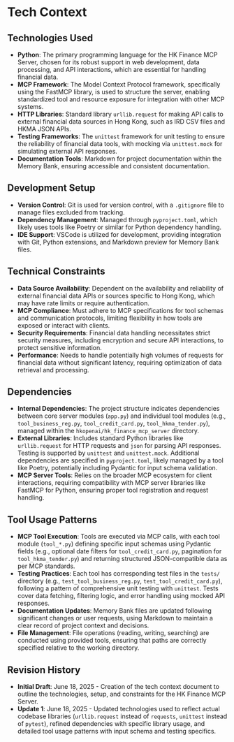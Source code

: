 # Tech Context

## Technologies Used
- **Python**: The primary programming language for the HK Finance MCP Server, chosen for its robust support in web development, data processing, and API interactions, which are essential for handling financial data.
- **MCP Framework**: The Model Context Protocol framework, specifically using the FastMCP library, is used to structure the server, enabling standardized tool and resource exposure for integration with other MCP systems.
- **HTTP Libraries**: Standard library `urllib.request` for making API calls to external financial data sources in Hong Kong, such as IRD CSV files and HKMA JSON APIs.
- **Testing Frameworks**: The `unittest` framework for unit testing to ensure the reliability of financial data tools, with mocking via `unittest.mock` for simulating external API responses.
- **Documentation Tools**: Markdown for project documentation within the Memory Bank, ensuring accessible and consistent documentation.

## Development Setup
- **Version Control**: Git is used for version control, with a `.gitignore` file to manage files excluded from tracking.
- **Dependency Management**: Managed through `pyproject.toml`, which likely uses tools like Poetry or similar for Python dependency handling.
- **IDE Support**: VSCode is utilized for development, providing integration with Git, Python extensions, and Markdown preview for Memory Bank files.

## Technical Constraints
- **Data Source Availability**: Dependent on the availability and reliability of external financial data APIs or sources specific to Hong Kong, which may have rate limits or require authentication.
- **MCP Compliance**: Must adhere to MCP specifications for tool schemas and communication protocols, limiting flexibility in how tools are exposed or interact with clients.
- **Security Requirements**: Financial data handling necessitates strict security measures, including encryption and secure API interactions, to protect sensitive information.
- **Performance**: Needs to handle potentially high volumes of requests for financial data without significant latency, requiring optimization of data retrieval and processing.

## Dependencies
- **Internal Dependencies**: The project structure indicates dependencies between core server modules (`app.py`) and individual tool modules (e.g., `tool_business_reg.py`, `tool_credit_card.py`, `tool_hkma_tender.py`), managed within the `hkopenai/hk_finance_mcp_server` directory.
- **External Libraries**: Includes standard Python libraries like `urllib.request` for HTTP requests and `json` for parsing API responses. Testing is supported by `unittest` and `unittest.mock`. Additional dependencies are specified in `pyproject.toml`, likely managed by a tool like Poetry, potentially including Pydantic for input schema validation.
- **MCP Server Tools**: Relies on the broader MCP ecosystem for client interactions, requiring compatibility with MCP server libraries like FastMCP for Python, ensuring proper tool registration and request handling.

## Tool Usage Patterns
- **MCP Tool Execution**: Tools are executed via MCP calls, with each tool module (`tool_*.py`) defining specific input schemas using Pydantic fields (e.g., optional date filters for `tool_credit_card.py`, pagination for `tool_hkma_tender.py`) and returning structured JSON-compatible data as per MCP standards.
- **Testing Practices**: Each tool has corresponding test files in the `tests/` directory (e.g., `test_tool_business_reg.py`, `test_tool_credit_card.py`), following a pattern of comprehensive unit testing with `unittest`. Tests cover data fetching, filtering logic, and error handling using mocked API responses.
- **Documentation Updates**: Memory Bank files are updated following significant changes or user requests, using Markdown to maintain a clear record of project context and decisions.
- **File Management**: File operations (reading, writing, searching) are conducted using provided tools, ensuring that paths are correctly specified relative to the working directory.

## Revision History
- **Initial Draft**: June 18, 2025 - Creation of the tech context document to outline the technologies, setup, and constraints for the HK Finance MCP Server.
- **Update 1**: June 18, 2025 - Updated technologies used to reflect actual codebase libraries (`urllib.request` instead of `requests`, `unittest` instead of `pytest`), refined dependencies with specific library usage, and detailed tool usage patterns with input schema and testing specifics.
